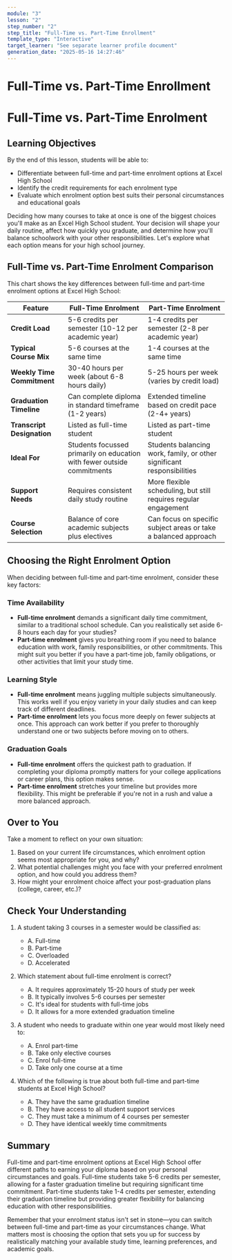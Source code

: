 ```yaml
---
module: "3"
lesson: "2"
step_number: "2"
step_title: "Full-Time vs. Part-Time Enrollment"
template_type: "Interactive"
target_learner: "See separate learner profile document"
generation_date: "2025-05-16 14:27:46"
---
```


# Full-Time vs. Part-Time Enrollment

# Full-Time vs. Part-Time Enrolment

## Learning Objectives

By the end of this lesson, students will be able to:
- Differentiate between full-time and part-time enrolment options at Excel High School
- Identify the credit requirements for each enrolment type
- Evaluate which enrolment option best suits their personal circumstances and educational goals

Deciding how many courses to take at once is one of the biggest choices you'll make as an Excel High School student. Your decision will shape your daily routine, affect how quickly you graduate, and determine how you'll balance schoolwork with your other responsibilities. Let's explore what each option means for your high school journey.

## Full-Time vs. Part-Time Enrolment Comparison

This chart shows the key differences between full-time and part-time enrolment options at Excel High School:

| Feature | Full-Time Enrolment | Part-Time Enrolment |
|---------|----------------------|----------------------|
| **Credit Load** | 5-6 credits per semester (10-12 per academic year) | 1-4 credits per semester (2-8 per academic year) |
| **Typical Course Mix** | 5-6 courses at the same time | 1-4 courses at the same time |
| **Weekly Time Commitment** | 30-40 hours per week (about 6-8 hours daily) | 5-25 hours per week (varies by credit load) |
| **Graduation Timeline** | Can complete diploma in standard timeframe (1-2 years) | Extended timeline based on credit pace (2-4+ years) |
| **Transcript Designation** | Listed as full-time student | Listed as part-time student |
| **Ideal For** | Students focussed primarily on education with fewer outside commitments | Students balancing work, family, or other significant responsibilities |
| **Support Needs** | Requires consistent daily study routine | More flexible scheduling, but still requires regular engagement |
| **Course Selection** | Balance of core academic subjects plus electives | Can focus on specific subject areas or take a balanced approach |

## Choosing the Right Enrolment Option

When deciding between full-time and part-time enrolment, consider these key factors:

### Time Availability
- **Full-time enrolment** demands a significant daily time commitment, similar to a traditional school schedule. Can you realistically set aside 6-8 hours each day for your studies?
- **Part-time enrolment** gives you breathing room if you need to balance education with work, family responsibilities, or other commitments. This might suit you better if you have a part-time job, family obligations, or other activities that limit your study time.

### Learning Style
- **Full-time enrolment** means juggling multiple subjects simultaneously. This works well if you enjoy variety in your daily studies and can keep track of different deadlines.
- **Part-time enrolment** lets you focus more deeply on fewer subjects at once. This approach can work better if you prefer to thoroughly understand one or two subjects before moving on to others.

### Graduation Goals
- **Full-time enrolment** offers the quickest path to graduation. If completing your diploma promptly matters for your college applications or career plans, this option makes sense.
- **Part-time enrolment** stretches your timeline but provides more flexibility. This might be preferable if you're not in a rush and value a more balanced approach.

## Over to You

Take a moment to reflect on your own situation:

1. Based on your current life circumstances, which enrolment option seems most appropriate for you, and why?
2. What potential challenges might you face with your preferred enrolment option, and how could you address them?
3. How might your enrolment choice affect your post-graduation plans (college, career, etc.)?

## Check Your Understanding

1. A student taking 3 courses in a semester would be classified as:
   - A. Full-time
   - B. Part-time
   - C. Overloaded
   - D. Accelerated

2. Which statement about full-time enrolment is correct?
   - A. It requires approximately 15-20 hours of study per week
   - B. It typically involves 5-6 courses per semester
   - C. It's ideal for students with full-time jobs
   - D. It allows for a more extended graduation timeline

3. A student who needs to graduate within one year would most likely need to:
   - A. Enrol part-time
   - B. Take only elective courses
   - C. Enrol full-time
   - D. Take only one course at a time

4. Which of the following is true about both full-time and part-time students at Excel High School?
   - A. They have the same graduation timeline
   - B. They have access to all student support services
   - C. They must take a minimum of 4 courses per semester
   - D. They have identical weekly time commitments

## Summary

Full-time and part-time enrolment options at Excel High School offer different paths to earning your diploma based on your personal circumstances and goals. Full-time students take 5-6 credits per semester, allowing for a faster graduation timeline but requiring significant time commitment. Part-time students take 1-4 credits per semester, extending their graduation timeline but providing greater flexibility for balancing education with other responsibilities.

Remember that your enrolment status isn't set in stone—you can switch between full-time and part-time as your circumstances change. What matters most is choosing the option that sets you up for success by realistically matching your available study time, learning preferences, and academic goals.